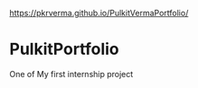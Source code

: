 https://pkrverma.github.io/PulkitVermaPortfolio/
# PulkitPortfolio
One of My first internship project
